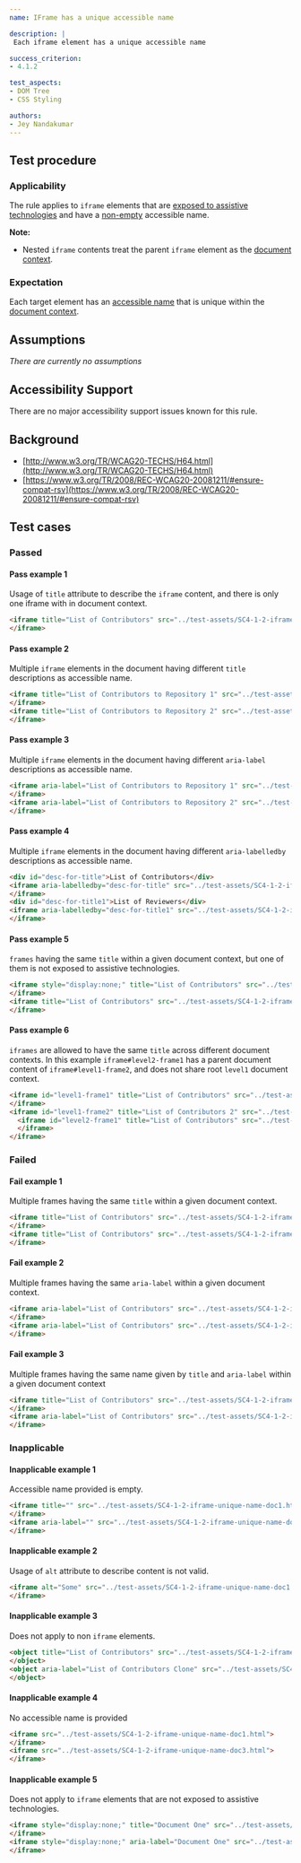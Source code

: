```yaml
---
name: IFrame has a unique accessible name

description: |
 Each iframe element has a unique accessible name

success_criterion:
- 4.1.2

test_aspects:
- DOM Tree
- CSS Styling

authors:
- Jey Nandakumar
---
```


## Test procedure

### Applicability

The rule applies to `iframe` elements that are [exposed to assistive technologies](#exposed-to-assistive-technologies) and have a [non-empty](#non-empty) accessible name.

**Note:** 
- Nested `iframe` contents treat the parent `iframe` element as the [document context](#document-context).

### Expectation

Each target element has an [accessible name](#accessible-name) that is unique within the [document context](#document-context).

## Assumptions

*There are currently no assumptions*

## Accessibility Support

There are no major accessibility support issues known for this rule.

## Background

- [http://www.w3.org/TR/WCAG20-TECHS/H64.html](http://www.w3.org/TR/WCAG20-TECHS/H64.html)
- [https://www.w3.org/TR/2008/REC-WCAG20-20081211/#ensure-compat-rsv](https://www.w3.org/TR/2008/REC-WCAG20-20081211/#ensure-compat-rsv)

## Test cases

### Passed

#### Pass example 1

Usage of `title` attribute to describe the `iframe` content, and there is only one iframe with in document context.

```html
<iframe title="List of Contributors" src="../test-assets/SC4-1-2-iframe-unique-name-doc1.html">
</iframe>
```

#### Pass example 2

Multiple `iframe` elements in the document having different `title` descriptions as accessible name.

```html
<iframe title="List of Contributors to Repository 1" src="../test-assets/SC4-1-2-iframe-unique-name-doc1.html">
</iframe>
<iframe title="List of Contributors to Repository 2" src="../test-assets/SC4-1-2-iframe-unique-name-doc2.html">
</iframe>
```

#### Pass example 3

Multiple `iframe` elements in the document having different `aria-label` descriptions as accessible name.

```html
<iframe aria-label="List of Contributors to Repository 1" src="../test-assets/SC4-1-2-iframe-unique-name-doc1.html">
</iframe>
<iframe aria-label="List of Contributors to Repository 2" src="../test-assets/SC4-1-2-iframe-unique-name-doc2.html">
</iframe>
```

#### Pass example 4

Multiple `iframe` elements in the document having different `aria-labelledby` descriptions as accessible name.

```html
<div id="desc-for-title">List of Contributors</div>
<iframe aria-labelledby="desc-for-title" src="../test-assets/SC4-1-2-iframe-unique-name-doc1.html">
</iframe>
<div id="desc-for-title1">List of Reviewers</div>
<iframe aria-labelledby="desc-for-title1" src="../test-assets/SC4-1-2-iframe-unique-name-doc2.html">
</iframe>
```

#### Pass example 5

`frames` having the same `title` within a given document context, but one of them is not exposed to assistive technologies.

```html
<iframe style="display:none;" title="List of Contributors" src="../test-assets/SC4-1-2-iframe-unique-name-doc1.html">
</iframe>
<iframe title="List of Contributors" src="../test-assets/SC4-1-2-iframe-unique-name-doc2.html">
</iframe>
```


#### Pass example 6

`iframes` are allowed to have the same `title` across different document contexts. In this example `iframe#level2-frame1` has a parent document content of `iframe#level1-frame2`, and does not share root `level1` document context.

```html
<iframe id="level1-frame1" title="List of Contributors" src="../test-assets/SC4-1-2-iframe-unique-name-doc1.html">
</iframe>
<iframe id="level1-frame2" title="List of Contributors 2" src="../test-assets/SC4-1-2-iframe-unique-name-doc2.html">
  <iframe id="level2-frame1" title="List of Contributors" src="../test-assets/SC4-1-2-iframe-unique-name-doc1.html">
  </iframe>
</iframe>
```

### Failed

#### Fail example 1

Multiple frames having the same `title` within a given document context.

```html
<iframe title="List of Contributors" src="../test-assets/SC4-1-2-iframe-unique-name-doc1.html">
</iframe>
<iframe title="List of Contributors" src="../test-assets/SC4-1-2-iframe-unique-name-doc2.html">
</iframe>
```

#### Fail example 2

Multiple frames having the same `aria-label` within a given document context.

```html
<iframe aria-label="List of Contributors" src="../test-assets/SC4-1-2-iframe-unique-name-doc1.html">
</iframe>
<iframe aria-label="List of Contributors" src="../test-assets/SC4-1-2-iframe-unique-name-doc2.html">
</iframe>
```

#### Fail example 3

Multiple frames having the same name given by `title` and `aria-label` within a given document context

```html
<iframe title="List of Contributors" src="../test-assets/SC4-1-2-iframe-unique-name-doc1.html">
</iframe>
<iframe aria-label="List of Contributors" src="../test-assets/SC4-1-2-iframe-unique-name-doc2.html">
</iframe>
```

### Inapplicable

#### Inapplicable example 1

Accessible name provided is empty.

```html
<iframe title="" src="../test-assets/SC4-1-2-iframe-unique-name-doc1.html">
</iframe>
<iframe aria-label="" src="../test-assets/SC4-1-2-iframe-unique-name-doc3.html">
</iframe>
```

#### Inapplicable example 2

Usage of `alt` attribute to describe content is not valid.

```html
<iframe alt="Some" src="../test-assets/SC4-1-2-iframe-unique-name-doc1.html">
</iframe>
```

#### Inapplicable example 3

Does not apply to non `iframe` elements.

```html
<object title="List of Contributors" src="../test-assets/SC4-1-2-iframe-unique-name-doc1.html">
</object>
<object aria-label="List of Contributors Clone" src="../test-assets/SC4-1-2-iframe-unique-name-doc3.html">
</object>
```

#### Inapplicable example 4

No accessible name is provided

```html
<iframe src="../test-assets/SC4-1-2-iframe-unique-name-doc1.html">
</iframe>
<iframe src="../test-assets/SC4-1-2-iframe-unique-name-doc3.html">
</iframe>
```

#### Inapplicable example 5

Does not apply to `iframe` elements that are not exposed to assistive technologies.

```html
<iframe style="display:none;" title="Document One" src="../test-assets/SC4-1-2-iframe-unique-name-doc1.html">
</iframe>
<iframe style="display:none;" aria-label="Document One" src="../test-assets/SC4-1-2-iframe-unique-name-doc3.html">
</iframe>
```
